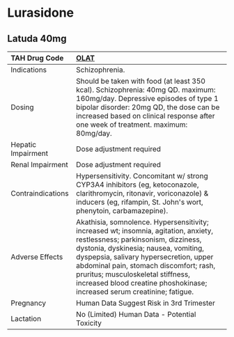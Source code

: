 # Lurasidone

## Latuda 40mg

| TAH Drug Code      | [OLAT](https://www.tahsda.org.tw/drugs/hissearch.php?drug_code=OLAT)                                                                                                                                                                                                                                                                                                     |
|:-------------------|:-------------------------------------------------------------------------------------------------------------------------------------------------------------------------------------------------------------------------------------------------------------------------------------------------------------------------------------------------------------------------|
| Indications        | Schizophrenia.                                                                                                                                                                                                                                                                                                                                                           |
| Dosing             | Should be taken with food (at least 350 kcal). Schizophrenia: 40mg QD. maximum: 160mg/day. Depressive episodes of type 1 bipolar disorder: 20mg QD, the dose can be increased based on clinical response after one week of treatment. maximum: 80mg/day.                                                                                                                 |
| Hepatic Impairment | Dose adjustment required                                                                                                                                                                                                                                                                                                                                                 |
| Renal Impairment   | Dose adjustment required                                                                                                                                                                                                                                                                                                                                                 |
| Contraindications  | Hypersensitivity. Concomitant w/ strong CYP3A4 inhibitors (eg, ketoconazole, clarithromycin, ritonavir, voriconazole) & inducers (eg, rifampin, St. John's wort, phenytoin, carbamazepine).                                                                                                                                                                              |
| Adverse Effects    | Akathisia, somnolence. Hypersensitivity; increased wt; insomnia, agitation, anxiety, restlessness; parkinsonism, dizziness, dystonia, dyskinesia; nausea, vomiting, dyspepsia, salivary hypersecretion, upper abdominal pain, stomach discomfort; rash, pruritus; musculoskeletal stiffness, increased blood creatine phoshokinase; increased serum creatinine; fatigue. |
| Pregnancy          | Human Data Suggest Risk in 3rd Trimester                                                                                                                                                                                                                                                                                                                                 |
| Lactation          | No (Limited) Human Data - Potential Toxicity                                                                                                                                                                                                                                                                                                                             |

